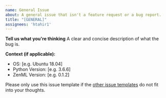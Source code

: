 ```yaml
---
name: General Issue
about: A general issue that isn't a feature request or a bug report.
title: "[GENERAL]"
assignees: 'htahir1'
---
```


**Tell us what you're thinking**
A clear and concise description of what the bug is.

**Context (if applicable):**
 - OS: [e.g. Ubuntu 18.04]
 - Python Version: [e.g. 3.6.6]
 - ZenML Version: [e.g. 0.1.2]

Please only use this issue template if the [other issue templates](https://github.com/zenml-io/zenml/issues/new/choose) do not fit into your thoughts.